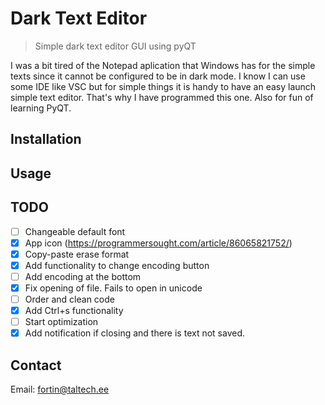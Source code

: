 # Dark Text Editor
> Simple dark text editor GUI using pyQT

I was a bit tired of the Notepad aplication that Windows has for the simple texts since it cannot be configured to be in dark mode. I know I can use some IDE like VSC but for simple things it is handy to have an easy launch simple text editor. That's why I have programmed this one. Also for fun of learning PyQT. 

## Installation


## Usage


## TODO
 - [ ] Changeable default font
 - [X] App icon (https://programmersought.com/article/86065821752/)
 - [X] Copy-paste erase format
 - [X] Add functionality to change encoding button
 - [ ] Add encoding at the bottom
 - [X] Fix opening of file. Fails to open in unicode
 - [ ] Order and clean code
 - [X] Add Ctrl+s functionality
 - [ ] Start optimization
 - [X] Add notification if closing and there is text not saved. 

## Contact
Email: <fortin@taltech.ee>